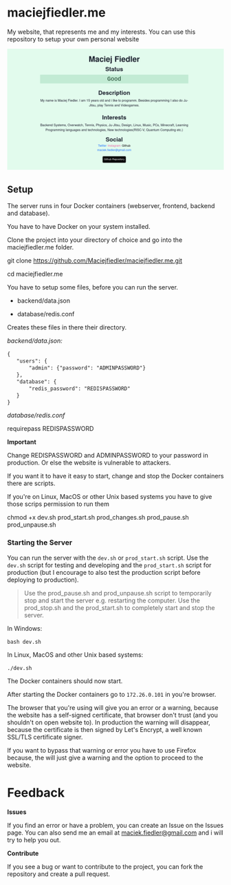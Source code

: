  

# maciejfiedler.me

  

My website, that represents me and my interests. You can use this repository to setup your own personal website

  

![enter image description here](https://github.com/Maciejfiedler/maciejfiedler.me/raw/main/Assets/Screenshot.png)

  

## Setup

The server runs in four Docker containers (webserver, frontend, backend and database).

You have to have Docker on your system installed.

  

Clone the project into your directory of choice and go into the maciejfiedler.me folder.

  

git clone https://github.com/Maciejfiedler/maciejfiedler.me.git

cd maciejfiedler.me

  

You have to setup some files, before you can run the server.

  

- backend/data.json

- database/redis.conf

  

Creates these files in there their directory.

  

*backend/data.json:*

 ```
{ 
    "users": {
		"admin": {"password": "ADMINPASSWORD"}
    },
    "database": {
		"redis_password": "REDISPASSWORD"
    }
}
```


*database/redis.conf*

  

requirepass REDISPASSWORD

**Important**

Change REDISPASSWORD and ADMINPASSWORD to your password in production. Or else the website is vulnerable to attackers.

  

If you want it to have it easy to start, change and stop the Docker containers there are scripts.

  

If you're on Linux, MacOS or other Unix based systems you have to give those scrips permission to run them

  

chmod +x dev.sh prod_start.sh prod_changes.sh prod_pause.sh prod_unpause.sh

  

### Starting the Server

You can run the server with the `dev.sh` or `prod_start.sh` script. Use the `dev.sh` script for testing and developing and the `prod_start.sh` script for production (but I encourage to also test the production script before deploying to production).

> Use the prod_pause.sh and prod_unpause.sh script to temporarily stop and start the server e.g. restarting the computer. Use the prod_stop.sh and the prod_start.sh to completely start and stop the server. 

  

In Windows:

	bash dev.sh

In Linux, MacOS and other Unix based systems:

	./dev.sh

The Docker containers should now start.

After starting the Docker containers go to `172.26.0.101` in you're browser.

The browser that you're using will give you an error or a warning, because the website has a self-signed certificate, that browser don't trust (and you shouldn't on open website to). In production the warning will disappear, because the certificate is then signed by Let's Encrypt, a well known SSL/TLS certificate signer.

  

If you want to bypass that warning or error you have to use Firefox because, the will just give a warning and the option to proceed to the website.

  

# Feedback

**Issues**

If you find an error or have a problem, you can create an Issue on the Issues page. You can also send me an email at [maciek.fiedler@gmail.com](mailto:maciek.fiedler@gmail.com) and i will try to help you out.

  

**Contribute**

If you see a bug or want to contribute to the project, you can fork the repository and create a pull request.
